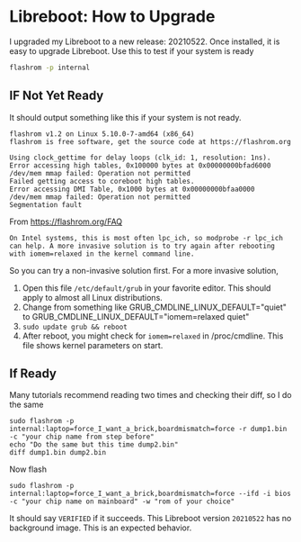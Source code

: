 # Libreboot: How to Upgrade

I upgraded my Libreboot to a new release: 20210522. Once installed, it is easy to upgrade Libreboot. Use this to test if your system is ready

```bash
flashrom -p internal
```

## IF Not Yet Ready

It should output something like this if your system is not ready.

```
flashrom v1.2 on Linux 5.10.0-7-amd64 (x86_64)
flashrom is free software, get the source code at https://flashrom.org

Using clock_gettime for delay loops (clk_id: 1, resolution: 1ns).
Error accessing high tables, 0x100000 bytes at 0x00000000bfad6000
/dev/mem mmap failed: Operation not permitted
Failed getting access to coreboot high tables.
Error accessing DMI Table, 0x1000 bytes at 0x00000000bfaa0000
/dev/mem mmap failed: Operation not permitted
Segmentation fault
```

From https://flashrom.org/FAQ

```
On Intel systems, this is most often lpc_ich, so modprobe -r lpc_ich can help. A more invasive solution is to try again after rebooting with iomem=relaxed in the kernel command line.
```

So you can try a non-invasive solution first. For a more invasive solution,

1. Open this file `/etc/default/grub` in your favorite editor. This should apply to almost all Linux distributions.
1. Change from something like GRUB_CMDLINE_LINUX_DEFAULT="quiet" to GRUB_CMDLINE_LINUX_DEFAULT="iomem=relaxed quiet"
1. `sudo update grub && reboot`
1. After reboot, you might check for `iomem=relaxed` in /proc/cmdline. This file shows kernel parameters on start.

## If Ready

Many tutorials recommend reading two times and checking their diff, so I do the same

```
sudo flashrom -p internal:laptop=force_I_want_a_brick,boardmismatch=force -r dump1.bin -c "your chip name from step before"
echo "Do the same but this time dump2.bin"
diff dump1.bin dump2.bin
```

Now flash

```
sudo flashrom -p internal:laptop=force_I_want_a_brick,boardmismatch=force --ifd -i bios -c "your chip name on mainboard" -w "rom of your choice"
```

It should say `VERIFIED` if it succeeds. This Libreboot version `20210522` has no background image. This is an expected behavior.
